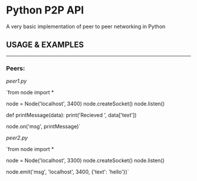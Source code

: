 # Python P2P API
A very basic implementation of peer to peer networking in Python

## USAGE & EXAMPLES
_________________

### Peers:

*peer1.py* 

`from node import *

node = Node('localhost', 3400)
node.createSocket()
node.listen()

def printMessage(data):
	print('Recieved ', data['text'])

node.on('msg', printMessage)`

*peer2.py* 

`from node import *

node = Node('localhost', 3300)
node.createSocket()
node.listen()

node.emit('msg', 'localhost', 3400, {'text': 'hello'})`


